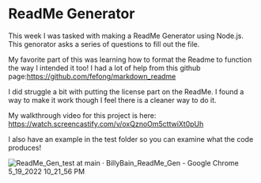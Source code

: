 # ReadMe Generator

This week I was tasked with making a ReadMe Generator using Node.js.
This genorator asks a series of questions to fill out the file.

My favorite part of this was learning how to format the Readme to function the way I intended it too!
I had a lot of help from this github page:https://github.com/fefong/markdown_readme

I did struggle a bit with putting the license part on the ReadMe.
I found a way to make it work though I feel there is a cleaner way to do it.

My walkthrough video for this project is here: https://watch.screencastify.com/v/oxQznoOm5cttwiXt0pUh

I also have an example in the test folder so you can examine what the code produces!

![ReadMe_Gen_test at main · BillyBain_ReadMe_Gen - Google Chrome 5_19_2022 10_21_56 PM](https://user-images.githubusercontent.com/100814286/169435996-a96a4235-332f-4bca-aba7-ed9532af1a8f.png)
